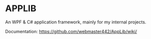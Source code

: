 # APPLIB

An WPF & C# application framework, mainly for my internal projects.

Documentation: https://github.com/webmaster442/AppLib/wiki/